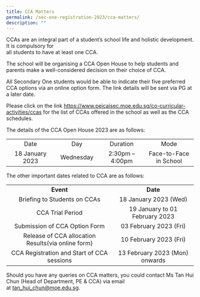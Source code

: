 ```yaml
---
title: CCA Matters
permalink: /sec-one-registration-2023/cca-matters/
description: ""
---
```

<p>CCAs are an integral part of a student&rsquo;s school life and holistic development. It is compulsory for&nbsp;<br />all students to have at least one CCA.</p>
<p>The school will be organising a CCA Open House to help students and parents make a well-considered decision on their choice of CCA.</p>
<p>All Secondary One students would be able to indicate their five preferred CCA options via an online option form. The link details will be sent via PG at a later date.</p>
<p>Please click on the link <a href="https://www.peicaisec.moe.edu.sg/co-curricular-activities/ccas">https://www.peicaisec.moe.edu.sg/co-curricular-activities/ccas</a> for the list of CCAs offered in the school as well as the CCA schedules.</p>
<p>The details of the CCA Open House 2023 are as follows:</p>
<table width="576">
<tbody>
<tr>
<td style="text-align: center;" width="156">Date</td>
<td style="text-align: center;" width="114">Day</td>
<td style="text-align: center;" width="138">Duration</td>
<td style="text-align: center;" width="168">Mode</td>
</tr>
<tr>
<td style="text-align: center;" width="156">18 January 2023</td>
<td style="text-align: center;" width="114">Wednesday</td>
<td style="text-align: center;" width="138">2:30pm &ndash; 4:00pm</td>
<td style="text-align: center;" width="168">Face-to-Face in School</td>
</tr>
</tbody>
</table>
<p>The other important dates related to CCA are as follows:</p>
<table>
<tbody>
<tr>
<td style="text-align: center;" width="354"><strong>Event</strong></td>
<td style="text-align: center;" width="264"><strong>Date</strong></td>
</tr>
<tr>
<td style="text-align: center;" width="354">Briefing to Students on CCAs</td>
<td style="text-align: center;" width="264">18 January 2023 (Wed)</td>
</tr>
<tr>
<td style="text-align: center;" width="354">CCA Trial Period</td>
<td style="text-align: center;" width="264">19 January to 01 February 2023</td>
</tr>
<tr>
<td style="text-align: center;" width="354">Submission of CCA Option Form</td>
<td style="text-align: center;" width="264">03 February 2023 (Fri)</td>
</tr>
<tr>
<td style="text-align: center;" width="354">Release of CCA allocation Results(via online form)</td>
<td style="text-align: center;" width="264">10 February 2023 (Fri)</td>
</tr>
<tr>
<td style="text-align: center;" width="354">CCA Registration and Start of CCA sessions</td>
<td style="text-align: center;" width="264">13 February 2023 (Mon) onwards</td>
</tr>
</tbody>
</table>
<p>Should you have any queries on CCA matters, you could contact Ms Tan Hui Chun (Head of&nbsp;Department, PE &amp; CCA) via email at&nbsp;<a href="mailto:tan_hui_chun@moe.edu.sg">tan_hui_chun@moe.edu.sg</a>.</p>